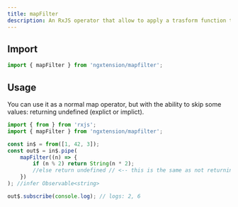 ```yaml
---
title: mapFilter
description: An RxJS operator that allow to apply a trasform function to each value of the observable in (same as map), but with the ability to skip (filter out) some values if the function explict return undefined or simply doesn't return anything for same code-path (implict return undefined).
---
```


## Import

```typescript
import { mapFilter } from 'ngxtension/mapfilter';
```

## Usage

You can use it as a normal map operator, but with the ability to skip some values: returning undefined (explict or implict).

```typescript
import { from } from 'rxjs';
import { mapFilter } from 'ngxtension/mapfilter';

const in$ = from([1, 42, 3]);
const out$ = in$.pipe(
	mapFilter((n) => {
		if (n % 2) return String(n * 2);
		//else return undefined // <-- this is the same as not returning anything! In either case the even value is filtered out
	})
); //infer Observable<string>

out$.subscribe(console.log); // logs: 2, 6
```
